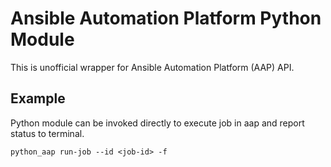 # Ansible Automation Platform Python Module

This is unofficial wrapper for Ansible Automation Platform (AAP) API.

## Example

Python module can be invoked directly to execute job in aap and report status to terminal.
```
python_aap run-job --id <job-id> -f
```